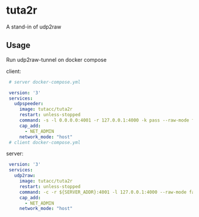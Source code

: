 # tuta2r
A stand-in of udp2raw

## Usage

Run udp2raw-tunnel on docker compose

client:
```yaml
 # server docker-compose.yml

 version: '3'
 services:
   udpspeeder:
     image: tutacc/tuta2r
     restart: unless-stopped
     command: -s -l 0.0.0.0:4001 -r 127.0.0.1:4000 -k pass --raw-mode faketcp -a
     cap_add:
       - NET_ADMIN
     network_mode: "host"
 # client docker-compose.yml
```

server:
```yaml
 version: '3'
 services:
   udp2raw:
     image: tutacc/tuta2r
     restart: unless-stopped
     command: -c -r ${SERVER_ADDR}:4001 -l 127.0.0.1:4000 --raw-mode faketcp -a -k pass
     cap_add:
       - NET_ADMIN
     network_mode: "host"
```

